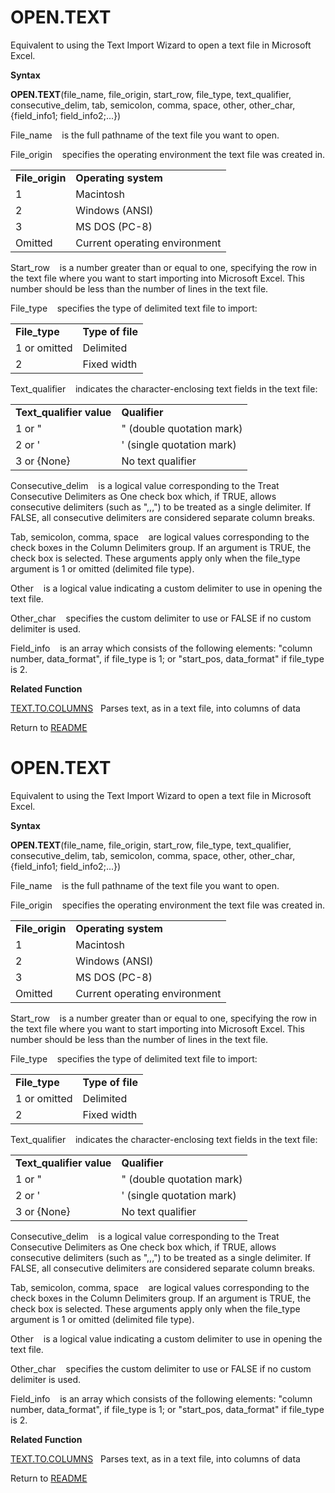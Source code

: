 # OPEN.TEXT

Equivalent to using the Text Import Wizard to open a text file in
Microsoft Excel.

**Syntax**

**OPEN.TEXT**(file\_name, file\_origin, start\_row, file\_type,
text\_qualifier, consecutive\_delim, tab, semicolon, comma, space,
other, other\_char, {field\_info1; field\_info2;...})

File\_name&nbsp;&nbsp;&nbsp;&nbsp;is the full pathname of the text file
you want to open.

File\_origin&nbsp;&nbsp;&nbsp;&nbsp;specifies the operating environment
the text file was created in.

|                  |                               |
| ---------------- | ----------------------------- |
| **File\_origin** | **Operating system**          |
| 1                | Macintosh                     |
| 2                | Windows (ANSI)                |
| 3                | MS DOS (PC-8)                 |
| Omitted          | Current operating environment |

Start\_row&nbsp;&nbsp;&nbsp;&nbsp;is a number greater than or equal to
one, specifying the row in the text file where you want to start
importing into Microsoft Excel. This number should be less than the
number of lines in the text file.

File\_type&nbsp;&nbsp;&nbsp;&nbsp;specifies the type of delimited text
file to import:

|                |                  |
| -------------- | ---------------- |
| **File\_type** | **Type of file** |
| 1 or omitted   | Delimited        |
| 2              | Fixed width      |

Text\_qualifier&nbsp;&nbsp;&nbsp;&nbsp;indicates the character-enclosing
text fields in the text file:

|                           |                           |
| ------------------------- | ------------------------- |
| **Text\_qualifier value** | **Qualifier**             |
| 1 or "                    | " (double quotation mark) |
| 2 or '                    | ' (single quotation mark) |
| 3 or {None}               | No text qualifier         |

Consecutive\_delim&nbsp;&nbsp;&nbsp;&nbsp;is a logical value
corresponding to the Treat Consecutive Delimiters as One check box
which, if TRUE, allows consecutive delimiters (such as ",,,") to be
treated as a single delimiter. If FALSE, all consecutive delimiters are
considered separate column breaks.

Tab, semicolon, comma, space&nbsp;&nbsp;&nbsp;&nbsp;are logical values
corresponding to the check boxes in the Column Delimiters group. If an
argument is TRUE, the check box is selected. These arguments apply only
when the file\_type argument is 1 or omitted (delimited file type).

Other&nbsp;&nbsp;&nbsp;&nbsp;is a logical value indicating a custom
delimiter to use in opening the text file.

Other\_char&nbsp;&nbsp;&nbsp;&nbsp;specifies the custom delimiter to use
or FALSE if no custom delimiter is used.

Field\_info&nbsp;&nbsp;&nbsp;&nbsp;is an array which consists of the
following elements: "column number, data\_format", if file\_type is 1;
or "start\_pos, data\_format" if file\_type is 2.

**Related Function**

[TEXT.TO.COLUMNS](TEXT.TO.COLUMNS.md)&nbsp;&nbsp;&nbsp;Parses text, as in a text file, into
columns of data



Return to [README](README.md#O)

# OPEN.TEXT

Equivalent to using the Text Import Wizard to open a text file in
Microsoft Excel.

**Syntax**

**OPEN.TEXT**(file\_name, file\_origin, start\_row, file\_type,
text\_qualifier, consecutive\_delim, tab, semicolon, comma, space,
other, other\_char, {field\_info1; field\_info2;...})

File\_name&nbsp;&nbsp;&nbsp;&nbsp;is the full pathname of the text file
you want to open.

File\_origin&nbsp;&nbsp;&nbsp;&nbsp;specifies the operating environment
the text file was created in.

|                  |                               |
| ---------------- | ----------------------------- |
| **File\_origin** | **Operating system**          |
| 1                | Macintosh                     |
| 2                | Windows (ANSI)                |
| 3                | MS DOS (PC-8)                 |
| Omitted          | Current operating environment |

Start\_row&nbsp;&nbsp;&nbsp;&nbsp;is a number greater than or equal to
one, specifying the row in the text file where you want to start
importing into Microsoft Excel. This number should be less than the
number of lines in the text file.

File\_type&nbsp;&nbsp;&nbsp;&nbsp;specifies the type of delimited text
file to import:

|                |                  |
| -------------- | ---------------- |
| **File\_type** | **Type of file** |
| 1 or omitted   | Delimited        |
| 2              | Fixed width      |

Text\_qualifier&nbsp;&nbsp;&nbsp;&nbsp;indicates the character-enclosing
text fields in the text file:

|                           |                           |
| ------------------------- | ------------------------- |
| **Text\_qualifier value** | **Qualifier**             |
| 1 or "                    | " (double quotation mark) |
| 2 or '                    | ' (single quotation mark) |
| 3 or {None}               | No text qualifier         |

Consecutive\_delim&nbsp;&nbsp;&nbsp;&nbsp;is a logical value
corresponding to the Treat Consecutive Delimiters as One check box
which, if TRUE, allows consecutive delimiters (such as ",,,") to be
treated as a single delimiter. If FALSE, all consecutive delimiters are
considered separate column breaks.

Tab, semicolon, comma, space&nbsp;&nbsp;&nbsp;&nbsp;are logical values
corresponding to the check boxes in the Column Delimiters group. If an
argument is TRUE, the check box is selected. These arguments apply only
when the file\_type argument is 1 or omitted (delimited file type).

Other&nbsp;&nbsp;&nbsp;&nbsp;is a logical value indicating a custom
delimiter to use in opening the text file.

Other\_char&nbsp;&nbsp;&nbsp;&nbsp;specifies the custom delimiter to use
or FALSE if no custom delimiter is used.

Field\_info&nbsp;&nbsp;&nbsp;&nbsp;is an array which consists of the
following elements: "column number, data\_format", if file\_type is 1;
or "start\_pos, data\_format" if file\_type is 2.

**Related Function**

[TEXT.TO.COLUMNS](TEXT.TO.COLUMNS.md)&nbsp;&nbsp;&nbsp;Parses text, as in a text file, into
columns of data



Return to [README](README.md#O)

